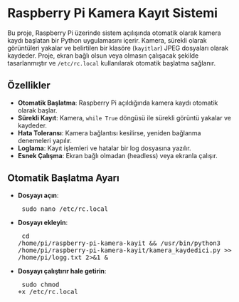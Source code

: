 # Raspberry Pi Kamera Kayıt Sistemi

Bu proje, Raspberry Pi üzerinde sistem açılışında otomatik olarak kamera kaydı başlatan bir Python uygulamasını içerir. Kamera, sürekli olarak görüntüleri yakalar ve belirtilen bir klasöre (`kayitlar`) JPEG dosyaları olarak kaydeder. Proje, ekran bağlı olsun veya olmasın çalışacak şekilde tasarlanmıştır ve `/etc/rc.local` kullanılarak otomatik başlatma sağlanır.

## Özellikler
- **Otomatik Başlatma**: Raspberry Pi açıldığında kamera kaydı otomatik olarak başlar.
- **Sürekli Kayıt**: Kamera, `while True` döngüsü ile sürekli görüntü yakalar ve kaydeder.
- **Hata Toleransı**: Kamera bağlantısı kesilirse, yeniden bağlanma denemeleri yapılır.
- **Loglama**: Kayıt işlemleri ve hatalar bir log dosyasına yazılır.
- **Esnek Çalışma**: Ekran bağlı olmadan (headless) veya ekranla çalışır.

## Otomatik Başlatma Ayarı

- **Dosyayı açın**: <pre> sudo nano /etc/rc.local
- **Dosyayı ekleyin**:<pre> cd /home/pi/raspberry-pi-kamera-kayit && /usr/bin/python3 /home/pi/raspberry-pi-kamera-kayit/kamera_kaydedici.py >> /home/pi/logg.txt 2>&1 &
- **Dosyayı çalıştırır hale getirin**: <pre> sudo chmod +x /etc/rc.local
